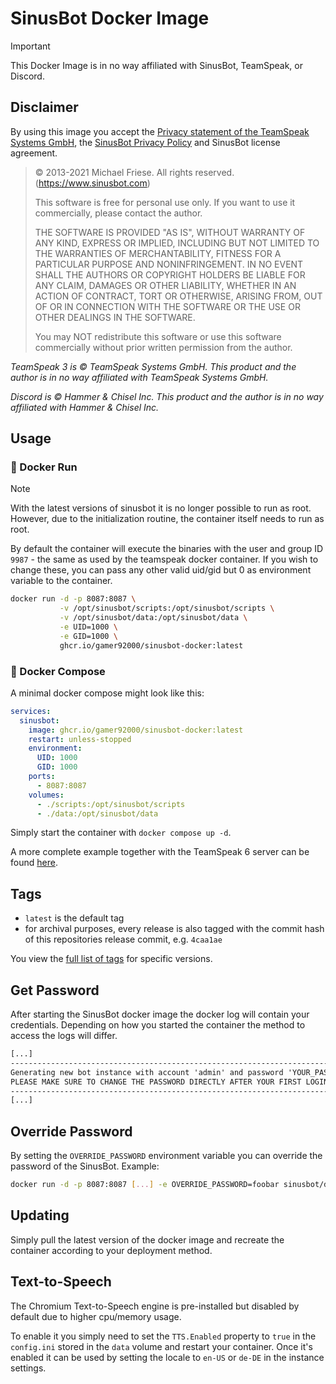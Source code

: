 # SinusBot Docker Image

> [!IMPORTANT]
> This Docker Image is in no way affiliated with SinusBot, TeamSpeak, or Discord.

## Disclaimer

By using this image you accept the [Privacy statement of the TeamSpeak Systems GmbH](https://www.teamspeak.com/en/privacy-and-terms), the [SinusBot Privacy Policy](https://forum.sinusbot.com/help/privacy-policy/) and SinusBot license agreement.

> © 2013-2021 Michael Friese. All rights reserved. (https://www.sinusbot.com)
>
> This software is free for personal use only. If you want to use it commercially, please contact the author.
>
> THE SOFTWARE IS PROVIDED "AS IS", WITHOUT WARRANTY OF ANY KIND, EXPRESS OR IMPLIED, INCLUDING BUT NOT LIMITED TO THE WARRANTIES OF MERCHANTABILITY, FITNESS FOR A PARTICULAR PURPOSE AND NONINFRINGEMENT. IN NO EVENT SHALL THE AUTHORS OR COPYRIGHT HOLDERS BE LIABLE FOR ANY CLAIM, DAMAGES OR OTHER LIABILITY, WHETHER IN AN ACTION OF CONTRACT, TORT OR OTHERWISE, ARISING FROM, OUT OF OR IN CONNECTION WITH THE SOFTWARE OR THE USE OR OTHER DEALINGS IN THE SOFTWARE.
>
> You may NOT redistribute this software or use this software commercially without prior written permission from the author.

*TeamSpeak 3 is © TeamSpeak Systems GmbH. This product and the author is in no way affiliated with TeamSpeak Systems GmbH.*

*Discord is © Hammer & Chisel Inc. This product and the author is in no way affiliated with Hammer & Chisel Inc.*

## Usage

### :whale: Docker Run

> [!NOTE]
> With the latest versions of sinusbot it is no longer possible to run as root. However, due to the initialization routine, the container itself needs to run as root.

By default the container will execute the binaries with the user and group ID `9987` - the same as used by the teamspeak docker container. If you wish to change these, you can pass any other valid uid/gid but 0 as environment variable to the container.

  ```bash
  docker run -d -p 8087:8087 \
             -v /opt/sinusbot/scripts:/opt/sinusbot/scripts \
             -v /opt/sinusbot/data:/opt/sinusbot/data \
             -e UID=1000 \
             -e GID=1000 \
             ghcr.io/gamer92000/sinusbot-docker:latest
  ```

### :whale: Docker Compose

A minimal docker compose might look like this:

```yaml
services:
  sinusbot:
    image: ghcr.io/gamer92000/sinusbot-docker:latest
    restart: unless-stopped
    environment:
      UID: 1000
      GID: 1000
    ports:
      - 8087:8087
    volumes:
      - ./scripts:/opt/sinusbot/scripts
      - ./data:/opt/sinusbot/data
```

Simply start the container with `docker compose up -d`.

A more complete example together with the TeamSpeak 6 server can be found [here](docker-compose.yml).

## Tags

- `latest` is the default tag
- for archival purposes, every release is also tagged with the commit hash of this repositories release commit, e.g. `4caa1ae`

You view the [full list of tags](https://github.com/Gamer92000/sinusbot-docker/pkgs/container/sinusbot-docker/versions?filters%5Bversion_type%5D=tagged) for specific versions.

## Get Password

After starting the SinusBot docker image the docker log will contain your credentials. Depending on how you started the container the method to access the logs will differ.

```txt
[...]
-------------------------------------------------------------------------------
Generating new bot instance with account 'admin' and password 'YOUR_PASSWORD_HERE'
PLEASE MAKE SURE TO CHANGE THE PASSWORD DIRECTLY AFTER YOUR FIRST LOGIN!!!
-------------------------------------------------------------------------------
[...]
```

## Override Password

By setting the `OVERRIDE_PASSWORD` environment variable you can override the password of the SinusBot. Example:

```bash
docker run -d -p 8087:8087 [...] -e OVERRIDE_PASSWORD=foobar sinusbot/docker
```

## Updating

Simply pull the latest version of the docker image and recreate the container according to your deployment method.

## Text-to-Speech

The Chromium Text-to-Speech engine is pre-installed but disabled by default due to higher cpu/memory usage.

To enable it you simply need to set the `TTS.Enabled` property to `true` in the `config.ini` stored in the `data` volume and restart your container.
Once it's enabled it can be used by setting the locale to `en-US` or `de-DE` in the instance settings.
